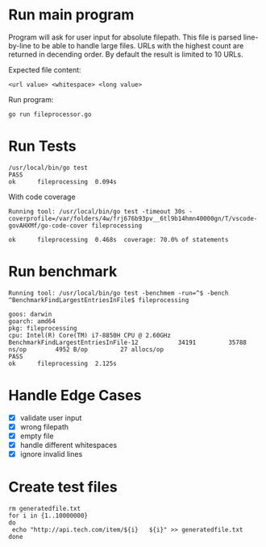 # Run main program

Program will ask for user input for absolute filepath. This file is parsed line-by-line to be able to handle large files.
URLs with the highest count are returned in decending order. By default the result is limited to 10 URLs.

Expected file content:

```
<url value> <whitespace> <long value>
```

Run program:

```
go run fileprocessor.go
```

# Run Tests 

```
/usr/local/bin/go test
PASS
ok  	fileprocessing	0.094s
```

With code coverage

```
Running tool: /usr/local/bin/go test -timeout 30s -coverprofile=/var/folders/4w/frj676b93pv__6tl9b14hmn40000gn/T/vscode-govAHXMf/go-code-cover fileprocessing

ok  	fileprocessing	0.468s	coverage: 70.0% of statements
```

# Run benchmark

```
Running tool: /usr/local/bin/go test -benchmem -run=^$ -bench ^BenchmarkFindLargestEntriesInFile$ fileprocessing

goos: darwin
goarch: amd64
pkg: fileprocessing
cpu: Intel(R) Core(TM) i7-8850H CPU @ 2.60GHz
BenchmarkFindLargestEntriesInFile-12    	   34191	     35788 ns/op	    4952 B/op	      27 allocs/op
PASS
ok  	fileprocessing	2.125s
```

# Handle Edge Cases

- [x] validate user input
- [x] wrong filepath
- [x] empty file
- [x] handle different whitespaces
- [x] ignore invalid lines

# Create test files

```
rm generatedfile.txt
for i in {1..10000000}
do
 echo "http://api.tech.com/item/${i}   ${i}" >> generatedfile.txt
done
```
